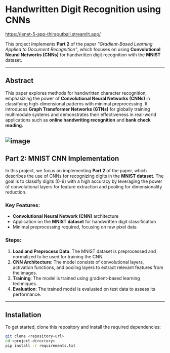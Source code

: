 # Handwritten Digit Recognition using CNNs
https://lenet-5-app-thiraputball.streamlit.app/

This project implements **Part 2** of the paper *"Gradient-Based Learning Applied to Document Recognition"*, which focuses on using **Convolutional Neural Networks (CNNs)** for handwritten digit recognition with the **MNIST** dataset.

---

## Abstract

This paper explores methods for handwritten character recognition, emphasizing the power of **Convolutional Neural Networks (CNNs)** in classifying high-dimensional patterns with minimal preprocessing. It introduces **Graph Transformer Networks (GTNs)** for globally training multimodule systems and demonstrates their effectiveness in real-world applications such as **online handwriting recognition** and **bank check reading**.


![image](https://github.com/user-attachments/assets/fcb54cc9-24cc-4853-aea7-be72d4c585b5)
---

## Part 2: MNIST CNN Implementation

In this project, we focus on implementing **Part 2** of the paper, which describes the use of CNNs for recognizing digits in the **MNIST dataset**. The goal is to classify digits (0-9) with a high accuracy by leveraging the power of convolutional layers for feature extraction and pooling for dimensionality reduction.

### Key Features:
- **Convolutional Neural Network (CNN)** architecture
- Application on the **MNIST dataset** for handwritten digit classification
- Minimal preprocessing required, focusing on raw pixel data

### Steps:
1. **Load and Preprocess Data**: The MNIST dataset is preprocessed and normalized to be used for training the CNN.
2. **CNN Architecture**: The model consists of convolutional layers, activation functions, and pooling layers to extract relevant features from the images.
3. **Training**: The model is trained using gradient-based learning techniques.
4. **Evaluation**: The trained model is evaluated on test data to assess its performance.

---

## Installation

To get started, clone this repository and install the required dependencies:

```bash
git clone <repository-url>
cd <project-directory>
pip install -r requirements.txt
